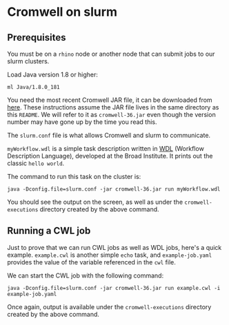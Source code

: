 # Cromwell on slurm

## Prerequisites

You must be on a `rhino` node or another node that can submit jobs
to our slurm clusters.

Load Java version 1.8 or higher:

`ml Java/1.8.0_181`

You need the most recent Cromwell JAR file, it can be downloaded from 
[here](https://github.com/broadinstitute/cromwell/releases/latest). 
These instructions assume the JAR file lives in the same directory as this `README`. We will refer to it as `cromwell-36.jar` even though the version
number may have gone up by the time you read this.


The `slurm.conf` file is what allows Cromwell and slurm to communicate.


`myWorkflow.wdl` is a simple task description written in 
[WDL](https://software.broadinstitute.org/wdl/documentation/)
 (Workflow Description Language), developed at the Broad Institute.
 It prints out the classic `hello world`.

 The command to run this task on the cluster is:

 ```
 java -Dconfig.file=slurm.conf -jar cromwell-36.jar run myWorkflow.wdl
 ```

You should see the output on the screen, as well as under the `cromwell-executions` directory created by the above command.

## Running a CWL job

Just to prove that we can run CWL jobs as well as WDL jobs, here's a quick example. `example.cwl` is another simple `echo` task, and `example-job.yaml`
provides the value of the variable referenced in the `cwl` file.

We can start the CWL job with the following command:

```
java -Dconfig.file=slurm.conf -jar cromwell-36.jar run example.cwl -i example-job.yaml
```
Once again, output is available under the `cromwell-executions` directory 
created by the above command.


